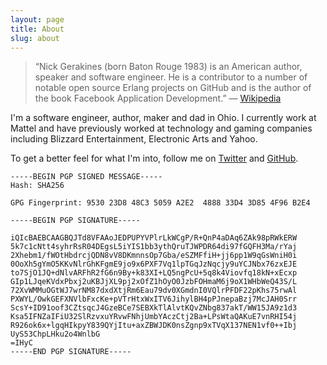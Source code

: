 ```yaml
---
layout: page
title: About
slug: about
---
```


<blockquote><p>
&#8220;Nick Gerakines (born Baton Rouge 1983) is an American author, speaker and software engineer. He is a contributor to a number of notable open source Erlang projects on GitHub and is the author of the book Facebook Application Development.&#8221; &#8212; <a href="http://en.wikipedia.org/wiki/Nick_Gerakines">Wikipedia</a></p>
 </blockquote>

I'm a software engineer, author, maker and dad in Ohio. I currently work at Mattel and have previously worked at technology and gaming companies including Blizzard Entertainment, Electronic Arts and Yahoo.

To get a better feel for what I'm into, follow me on <a href="http://twitter.com/ngerakines">Twitter</a> and <a href="http://github.com/ngerakines">GitHub</a>.

	-----BEGIN PGP SIGNED MESSAGE-----
	Hash: SHA256

	GPG Fingerprint: 9530 23D8 48C3 5059 A2E2  4888 33D4 3D85 4F96 B2E4

	-----BEGIN PGP SIGNATURE-----

	iQIcBAEBCAAGBQJTd8VFAAoJEDPUPYVPlrLkWCgP/R+QnP4aDAq6ZAk98pRWkERW
	5k7c1cNtt4syhrRsR04DEgsL5iYIS1bb3ythQruTJWPDR64di97fGQFH3Ma/rYaj
	2Xhebm1/fWOtHbdrcjQDN8vV8DKmnnsOp7Gba/eSZMFfiH+jj6pp1W9qGsWniH0i
	0OoXh5gYmO5KKvNlrGhKFgmE9jo9x6PXF7Vq1lpTGqJzNqcjy9uYCJNbx76zxEJE
	to7SjO1JQ+dNlvARFhR2fG6n9By+k83XI+LQ5ngPcU+5q8k4Viovfq18kN+xEcxp
	GIp1LJqeKVdxPbxj2uKBJjXL9pj2xOfZ1hOyO0JzbFOHmaM6j9oX1WHbWeQ43S/L
	72XvWMMuOGtWJ7wrNM87dxdXtjRm6Eau79dv0XGmdnI0VQlrPFDF22pKhs75rwAl
	PXWYL/OwkGEFXNVlbFxcKe+pVTrHtxWxITV6JihylBH4pPJnepaBzj7McJAH0Srr
	ScsY+ID91oof3CZtsqcJ4GzeBCe7SEBXkTlAlvtKQvZNbg837akT/WW15JA9z1d3
	Ksa5IFNZaIFiU32SlRzvxuYRvwFNhjUmbYAczCtj2Ba+LPsWtaQAKuE7vnRHI54j
	R926ok6x+lgqHIkpyY839QYjItu+axZBWJDK0nsZgnp9xTVqX137NEN1vf0++Ibj
	UyS53ChpLHku2o4WnlbG
	=IHyC
	-----END PGP SIGNATURE-----
